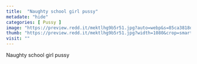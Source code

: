 ```yaml
---
title:  "Naughty school girl pussy"
metadate: "hide"
categories: [ Pussy ]
image: "https://preview.redd.it/mektlhg9b5r51.jpg?auto=webp&s=85ca3818dce377d6731da7de6dd6e1c6b7a26f8a"
thumb: "https://preview.redd.it/mektlhg9b5r51.jpg?width=1080&crop=smart&auto=webp&s=e0b3c924c380db50b9e466d94e860051c858ae73"
visit: ""
---
```

Naughty school girl pussy
